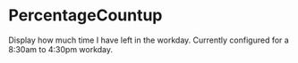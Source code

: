 # PercentageCountup
Display how much time I have left in the workday. Currently configured for a 8:30am to 4:30pm workday.

